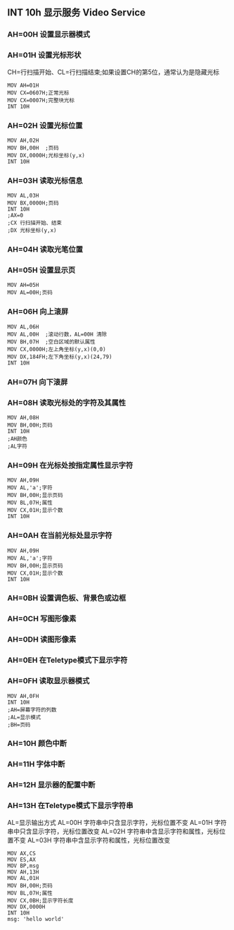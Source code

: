 ## INT 10h 显示服务 Video Service
### AH=00H 设置显示器模式
### AH=01H 设置光标形状
CH=行扫描开始、CL=行扫描结束;如果设置CH的第5位，通常认为是隐藏光标
```assembly
MOV AH=01H
MOV CX=0607H;正常光标
MOV CX=0007H;完整块光标
INT 10H
```
### AH=02H 设置光标位置
```assembly
MOV AH,02H
MOV BH,00H  ;页码
MOV DX,0000H;光标坐标(y,x)
INT 10H
```
### AH=03H 读取光标信息
```assembly
MOV AL,03H
MOV BX,0000H;页码
INT 10H
;AX=0
;CX 行扫描开始、结束
;DX 光标坐标(y,x)
```
### AH=04H 读取光笔位置
### AH=05H 设置显示页
```assembly
MOV AH=05H
MOV AL=00H;页码
```
### AH=06H 向上滚屏
```assembly
MOV AL,06H
MOV AL,00H  ;滚动行数，AL=00H 清除
MOV BH,07H  ;空白区域的默认属性
MOV CX,0000H;左上角坐标(y,x)(0,0)
MOV DX,184FH;左下角坐标(y,x)(24,79)
INT 10H
```
### AH=07H 向下滚屏
### AH=08H 读取光标处的字符及其属性
```assembly
MOV AH,08H
MOV BH,00H;页码
INT 10H
;AH颜色
;AL字符
```
### AH=09H 在光标处按指定属性显示字符
```assembly
MOV AH,09H
MOV AL,'a';字符
MOV BH,00H;显示页码
MOV BL,07H;属性
MOV CX,01H;显示个数
INT 10H
```
### AH=0AH 在当前光标处显示字符
```assembly
MOV AH,09H
MOV AL,'a';字符
MOV BH,00H;显示页码
MOV CX,01H;显示个数
INT 10H
```
### AH=0BH 设置调色板、背景色或边框
### AH=0CH 写图形像素
### AH=0DH 读图形像素
### AH=0EH 在Teletype模式下显示字符
### AH=0FH 读取显示器模式
```assembly
MOV AH,0FH
INT 10H
;AH=屏幕字符的列数
;AL=显示模式
;BH=页码
```
### AH=10H 颜色中断
### AH=11H 字体中断
### AH=12H 显示器的配置中断
### AH=13H 在Teletype模式下显示字符串
AL=显示输出方式
AL=00H 字符串中只含显示字符，光标位置不变
AL=01H 字符串中只含显示字符，光标位置改变
AL=02H 字符串中含显示字符和属性，光标位置不变
AL=03H 字符串中含显示字符和属性，光标位置改变
```assembly
MOV AX,CS
MOV ES,AX
MOV BP,msg
MOV AH,13H
MOV AL,01H
MOV BH,00H;页码
MOV BL,07H;属性
MOV CX,0BH;显示字符长度
MOV DX,0000H
INT 10H
msg: 'hello world'
```
